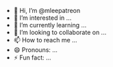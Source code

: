 - 👋 Hi, I’m @mleepatreon
- 👀 I’m interested in ...
- 🌱 I’m currently learning ...
- 💞️ I’m looking to collaborate on ...
- 📫 How to reach me ...
- 😄 Pronouns: ...
- ⚡ Fun fact: ...

<!---
mleepatreon/mleepatreon is a ✨ special ✨ repository because its `README.md` (this file) appears on your GitHub profile.
You can click the Preview link to take a look at your changes.
--->
